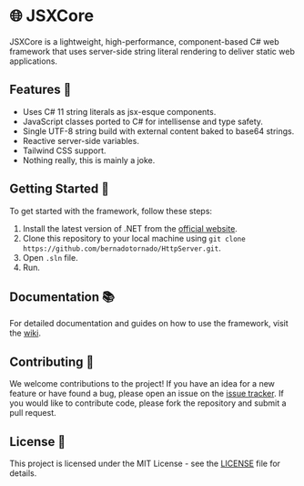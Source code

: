 # 🌐 JSXCore 

JSXCore is a lightweight, high-performance, component-based C# web framework that uses server-side string literal rendering to deliver static web applications.

## Features 🎉

- Uses C# 11 string literals as jsx-esque components.
- JavaScript classes ported to C# for intellisense and type safety.
- Single UTF-8 string build with external content baked to base64 strings.
- Reactive server-side variables.
- Tailwind CSS support.
- Nothing really, this is mainly a joke.

## Getting Started 🚀

To get started with the framework, follow these steps:

1. Install the latest version of .NET from the [official website](https://dotnet.microsoft.com/download).
2. Clone this repository to your local machine using `git clone https://github.com/bernadotornado/HttpServer.git`.
3. Open `.sln` file.
4. Run.

## Documentation 📚

For detailed documentation and guides on how to use the framework, visit the [wiki](https://github.com/bernadotornado/HttpServer/wiki).

## Contributing 🤝

We welcome contributions to the project! If you have an idea for a new feature or have found a bug, please open an issue on the [issue tracker](https://github.com/bernadotornado/HttpServer/issues). If you would like to contribute code, please fork the repository and submit a pull request.

## License 📜

This project is licensed under the MIT License - see the [LICENSE](https://github.com/bernadotornado/HttpServer/blob/main/LICENSE.md) file for details.
